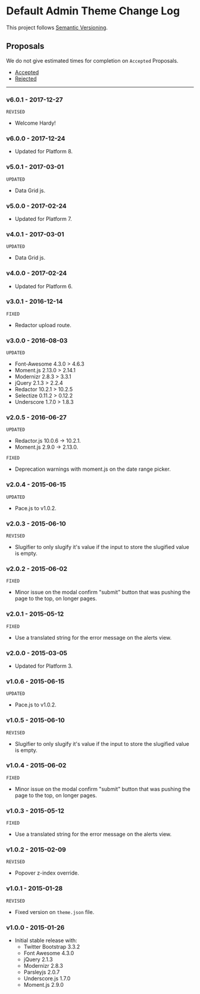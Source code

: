 # Default Admin Theme Change Log

This project follows [Semantic Versioning](CONTRIBUTING.md).

## Proposals

We do not give estimated times for completion on `Accepted` Proposals.

- [Accepted](https://github.com/cartalyst/theme-default-admin/labels/Accepted)
- [Rejected](https://github.com/cartalyst/theme-default-admin/labels/Rejected)

---

### v6.0.1 - 2017-12-27

`REVISED`

- Welcome Hardy!

### v6.0.0 - 2017-12-24

- Updated for Platform 8.

### v5.0.1 - 2017-03-01

`UPDATED`

- Data Grid js.

### v5.0.0 - 2017-02-24

- Updated for Platform 7.

### v4.0.1 - 2017-03-01

`UPDATED`

- Data Grid js.

### v4.0.0 - 2017-02-24

- Updated for Platform 6.

### v3.0.1 - 2016-12-14

`FIXED`

- Redactor upload route.

### v3.0.0 - 2016-08-03

`UPDATED`

- Font-Awesome 4.3.0 > 4.6.3
- Moment.js 2.13.0 > 2.14.1
- Modernizr 2.8.3 > 3.3.1
- jQuery 2.1.3 > 2.2.4
- Redactor 10.2.1 > 10.2.5
- Selectize 0.11.2 > 0.12.2
- Underscore 1.7.0 > 1.8.3

### v2.0.5 - 2016-06-27

`UPDATED`

- Redactor.js 10.0.6 -> 10.2.1.
- Moment.js 2.9.0 -> 2.13.0.

`FIXED`

- Deprecation warnings with moment.js on the date range picker.

### v2.0.4 - 2015-06-15

`UPDATED`

- Pace.js to v1.0.2.

### v2.0.3 - 2015-06-10

`REVISED`

- Slugifier to only slugify it's value if the input to store the slugified value is empty.

### v2.0.2 - 2015-06-02

`FIXED`

- Minor issue on the modal confirm "submit" button that was pushing the page to the top, on longer pages.

### v2.0.1 - 2015-05-12

`FIXED`

- Use a translated string for the error message on the alerts view.

### v2.0.0 - 2015-03-05

- Updated for Platform 3.

### v1.0.6 - 2015-06-15

`UPDATED`

- Pace.js to v1.0.2.

### v1.0.5 - 2015-06-10

`REVISED`

- Slugifier to only slugify it's value if the input to store the slugified value is empty.

### v1.0.4 - 2015-06-02

`FIXED`

- Minor issue on the modal confirm "submit" button that was pushing the page to the top, on longer pages.

### v1.0.3 - 2015-05-12

`FIXED`

- Use a translated string for the error message on the alerts view.

### v1.0.2 - 2015-02-09

`REVISED`

- Popover z-index override.

### v1.0.1 - 2015-01-28

`REVISED`

- Fixed version on `theme.json` file.

### v1.0.0 - 2015-01-26

- Initial stable release with:
    - Twitter Bootstrap 3.3.2
    - Font Awesome 4.3.0
    - jQuery 2.1.3
    - Modernizr 2.8.3
    - Parsleyjs 2.0.7
    - Underscore.js 1.7.0
    - Moment.js 2.9.0
